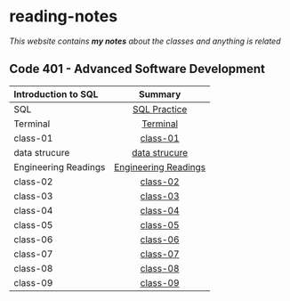 # reading-notes
*This website contains **my notes** about the classes and anything is related*
## Code 401 - Advanced Software Development
| Introduction to SQL       | Summary
| :---                      |   :----:
|SQL                        | [SQL Practice](./sql.md)
|Terminal                   | [Terminal](./terminal.md)
|class-01                   | [class-01](./class-01.dm)
|data strucure              | [data strucure](./datastructure.md)
|Engineering Readings       | [Engineering Readings](./EngineeringReadings.md)
|class-02                   | [class-02](./class-02.md)
|class-03                   | [class-03](./class-03.md)
|class-04                   | [class-04](./class-04.md)
|class-05                   | [class-05](./class-05.md)
|class-06                   | [class-06](./class-06.md)
|class-07                   | [class-07](./class-07.md)
|class-08                   | [class-08](./class-08.md)
|class-09                   | [class-09](./class-09.md)
